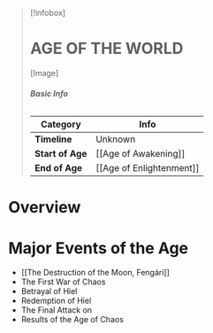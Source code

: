 > [!infobox]
> # **AGE OF THE WORLD**
> [Image]
> ###### **Basic Info**
> | **Category** | **Info** |
> | ---- | ---- |
> | **Timeline** | Unknown |
> | **Start of Age** | [[Age of Awakening]] |
> | **End of Age** | [[Age of Enlightenment]] |


# Overview


# Major Events of the Age
- [[The Destruction of the Moon, Fengári]] 
- The First War of Chaos
- Betrayal of Hiel
- Redemption of Hiel
- The Final Attack on 
- Results of the Age of Chaos